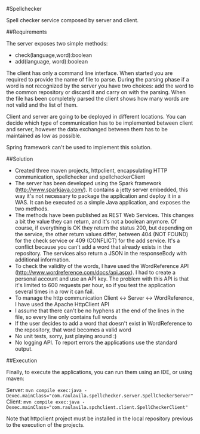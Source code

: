 #Spellchecker

Spell checker service composed by server and client.

##Requirements

The server exposes two simple methods:

* check(language,word):boolean
* add(language, word):boolean

The client has only a command line interface. When started you are required to provide the name of file to parse. During the parsing phase if a word is not recognized by the server you have two choices: add the word to the common repository or discard it and carry on with the parsing. When the file has been completely parsed the client shows how many words are not valid and the list of them.

Client and server are going to be deployed in different locations. You can decide which type of communication has to be implemented between client and server, however the data exchanged between them has to be maintained as low as possible.

Spring framework can't be used to implement this solution.

##Solution

* Created three maven projects, httpclient, encapsulating HTTP communication, spellchecker and spellcheckerClient
* The server has been developed using the Spark framework (http://www.sparkjava.com/). It contains a jetty server embedded, this way it's not necessary to package the application and deploy it in a WAS. It can be executed as a simple Java application, and exposes the two methods.
* The methods have been published as REST Web Services. This changes a bit the value they can return, and it's not a boolean anymore. Of course, if everything is OK they return the status 200, but depending on the service, the other return values differ, between 404 (NOT FOUND) for the check service or 409 (CONFLICT) for the add service. It's a conflict because you can't add a word that already exists in the repository. The services also return a JSON in the responseBody with additional information.
* To check the validity of the words, I have used the WordReference API (http://www.wordreference.com/docs/api.aspx). I had to create a personal account and use an API key. The problem with this API is that it's limited to 600 requests per hour, so if you test the application several times in a row it can fail.
* To manage the http communication Client <-> Server <-> WordReference, I have used the Apache HttpClient API
* I assume that there can't be no hyphens at the end of the lines in the file, so every line only contains full words
* If the user decides to add a word that doesn't exist in WordReference to the repository, that word becomes a valid word
* No unit tests, sorry, just playing around :)
* No logging API. To report errors the applications use the standard output.

##Execution

Finally, to execute the applications, you can run them using an IDE, or using maven:

Server: `mvn compile exec:java -Dexec.mainClass="com.raulavila.spellchecker.server.SpellCheckerServer"`
Client: `mvn compile exec:java -Dexec.mainClass="com.raulavila.spchclient.client.SpellCheckerClient"`

Note that httpclient project must be installed in the local repository previous to the execution of the projects.
